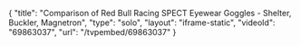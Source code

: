 {
    "title": "Comparison of Red Bull Racing SPECT Eyewear Goggles - Shelter, Buckler, Magnetron",
    "type": "solo",
    "layout": "iframe-static",
    "videoId": "69863037",
    "url": "\/tvpembed\/69863037"
}